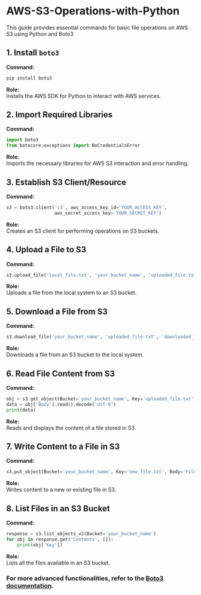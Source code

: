 # AWS-S3-Operations-with-Python
This guide provides essential commands for basic file operations on AWS S3 using Python and Boto3

## 1. Install `boto3`

**Command:**
```bash
pip install boto3
```
**Role:**  
Installs the AWS SDK for Python to interact with AWS services.

## 2. Import Required Libraries

**Command:**
```python
import boto3
from botocore.exceptions import NoCredentialsError
```
**Role:**  
Imports the necessary libraries for AWS S3 interaction and error handling.

## 3. Establish S3 Client/Resource

**Command:**
```python
s3 = boto3.client('s3', aws_access_key_id='YOUR_ACCESS_KEY',
                  aws_secret_access_key='YOUR_SECRET_KEY')
```
**Role:**  
Creates an S3 client for performing operations on S3 buckets.

## 4. Upload a File to S3

**Command:**
```python
s3.upload_file('local_file.txt', 'your_bucket_name', 'uploaded_file.txt')
```
**Role:**  
Uploads a file from the local system to an S3 bucket.

## 5. Download a File from S3

**Command:**
```python
s3.download_file('your_bucket_name', 'uploaded_file.txt', 'downloaded_file.txt')
```
**Role:**  
Downloads a file from an S3 bucket to the local system.

## 6. Read File Content from S3

**Command:**
```python
obj = s3.get_object(Bucket='your_bucket_name', Key='uploaded_file.txt')
data = obj['Body'].read().decode('utf-8')
print(data)
```
**Role:**  
Reads and displays the content of a file stored in S3.

## 7. Write Content to a File in S3

**Command:**
```python
s3.put_object(Bucket='your_bucket_name', Key='new_file.txt', Body='File content here')
```
**Role:**  
Writes content to a new or existing file in S3.

## 8. List Files in an S3 Bucket

**Command:**
```python
response = s3.list_objects_v2(Bucket='your_bucket_name')
for obj in response.get('Contents', []):
    print(obj['Key'])
```
**Role:**  
Lists all the files available in an S3 bucket.

### For more advanced functionalities, refer to the [Boto3 documentation](https://boto3.amazonaws.com/v1/documentation/api/latest/index.html).
